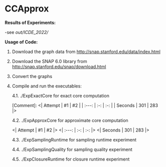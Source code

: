 # CCApprox

**Results of Experiments:**

-see *out/ICDE_2022/*

**Usage of Code:**

1. Download the graph data from http://snap.stanford.edu/data/index.html
2. Download the SNAP 6.0 library from http://snap.stanford.edu/snap/download.html
3. Convert the graphs
4. Compile and run the executables:

    4.1. ./ExpExactCore for exact core computation
    
    [Comment]: <| Attempt | #1  | #2  |
    | :---:   | :-: | :-: |
    | Seconds | 301 | 283 |>

    
    4.2. ./ExpApproxCore for approximate core computation
    
    <| Attempt | #1  | #2  |>
    <| :---:   | :-: | :-: |>
    <| Seconds | 301 | 283 |>

    
    4.3. ./ExpSamplingRuntime for sampling runtime experiment
    
    4.4. ./ExpSamplingQuality for sampling quality experiment
    
    4.5. ./ExpClosureRuntime for closure runtime experiment
